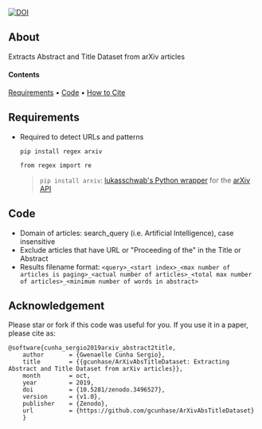 [![DOI](https://zenodo.org/badge/128865634.svg)](https://zenodo.org/badge/latestdoi/128865634)

## About
Extracts Abstract and Title Dataset from arXiv articles

#### Contents
[Requirements](#requirements) • [Code](#code) • [How to Cite](#acknowledgement)

## Requirements
* Required to detect URLs and patterns
  ```
  pip install regex arxiv

  from regex import re
  ```
  > `pip install arxiv`: [lukasschwab's Python wrapper](https://github.com/lukasschwab/arxiv.py) for the [arXiv API](http://arxiv.org/help/api/index)

## Code
* Domain of articles: search_query (i.e. Artificial Intelligence), case insensitive
* Exclude articles that have URL or "Proceeding of the" in the Title or Abstract
* Results filename format: ```<query>_<start index>_<max number of articles is paging>_<actual number of articles>_<total max number of articles>_<minimum number of words in abstract>```

## Acknowledgement
Please star or fork if this code was useful for you. If you use it in a paper, please cite as:
```
@software{cunha_sergio2019arxiv_abstract2title,
    author       = {Gwenaelle Cunha Sergio},
    title        = {{gcunhase/ArXivAbsTitleDataset: Extracting Abstract and Title Dataset from arXiv articles}},
    month        = oct,
    year         = 2019,
    doi          = {10.5281/zenodo.3496527},
    version      = {v1.0},
    publisher    = {Zenodo},
    url          = {https://github.com/gcunhase/ArXivAbsTitleDataset}
    }
```
